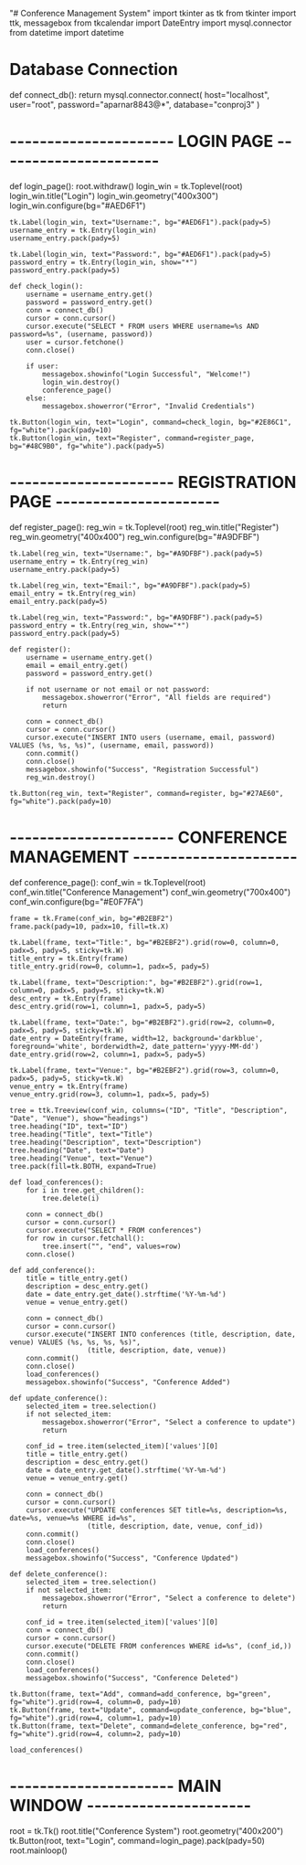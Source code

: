 "# Conference Management System" 
import tkinter as tk
from tkinter import ttk, messagebox
from tkcalendar import DateEntry
import mysql.connector
from datetime import datetime

# Database Connection
def connect_db():
    return mysql.connector.connect(
        host="localhost",
        user="root",
        password="aparnar8843@*",
        database="conproj3"
    )

# ---------------------- LOGIN PAGE ----------------------
def login_page():
    root.withdraw()
    login_win = tk.Toplevel(root)
    login_win.title("Login")
    login_win.geometry("400x300")
    login_win.configure(bg="#AED6F1")

    tk.Label(login_win, text="Username:", bg="#AED6F1").pack(pady=5)
    username_entry = tk.Entry(login_win)
    username_entry.pack(pady=5)

    tk.Label(login_win, text="Password:", bg="#AED6F1").pack(pady=5)
    password_entry = tk.Entry(login_win, show="*")
    password_entry.pack(pady=5)

    def check_login():
        username = username_entry.get()
        password = password_entry.get()
        conn = connect_db()
        cursor = conn.cursor()
        cursor.execute("SELECT * FROM users WHERE username=%s AND password=%s", (username, password))
        user = cursor.fetchone()
        conn.close()

        if user:
            messagebox.showinfo("Login Successful", "Welcome!")
            login_win.destroy()
            conference_page()
        else:
            messagebox.showerror("Error", "Invalid Credentials")

    tk.Button(login_win, text="Login", command=check_login, bg="#2E86C1", fg="white").pack(pady=10)
    tk.Button(login_win, text="Register", command=register_page, bg="#48C9B0", fg="white").pack(pady=5)

# ---------------------- REGISTRATION PAGE ----------------------
def register_page():
    reg_win = tk.Toplevel(root)
    reg_win.title("Register")
    reg_win.geometry("400x400")
    reg_win.configure(bg="#A9DFBF")

    tk.Label(reg_win, text="Username:", bg="#A9DFBF").pack(pady=5)
    username_entry = tk.Entry(reg_win)
    username_entry.pack(pady=5)

    tk.Label(reg_win, text="Email:", bg="#A9DFBF").pack(pady=5)
    email_entry = tk.Entry(reg_win)
    email_entry.pack(pady=5)

    tk.Label(reg_win, text="Password:", bg="#A9DFBF").pack(pady=5)
    password_entry = tk.Entry(reg_win, show="*")
    password_entry.pack(pady=5)

    def register():
        username = username_entry.get()
        email = email_entry.get()
        password = password_entry.get()

        if not username or not email or not password:
            messagebox.showerror("Error", "All fields are required")
            return

        conn = connect_db()
        cursor = conn.cursor()
        cursor.execute("INSERT INTO users (username, email, password) VALUES (%s, %s, %s)", (username, email, password))
        conn.commit()
        conn.close()
        messagebox.showinfo("Success", "Registration Successful")
        reg_win.destroy()

    tk.Button(reg_win, text="Register", command=register, bg="#27AE60", fg="white").pack(pady=10)

# ---------------------- CONFERENCE MANAGEMENT ----------------------
def conference_page():
    conf_win = tk.Toplevel(root)
    conf_win.title("Conference Management")
    conf_win.geometry("700x400")
    conf_win.configure(bg="#E0F7FA")

    frame = tk.Frame(conf_win, bg="#B2EBF2")
    frame.pack(pady=10, padx=10, fill=tk.X)

    tk.Label(frame, text="Title:", bg="#B2EBF2").grid(row=0, column=0, padx=5, pady=5, sticky=tk.W)
    title_entry = tk.Entry(frame)
    title_entry.grid(row=0, column=1, padx=5, pady=5)

    tk.Label(frame, text="Description:", bg="#B2EBF2").grid(row=1, column=0, padx=5, pady=5, sticky=tk.W)
    desc_entry = tk.Entry(frame)
    desc_entry.grid(row=1, column=1, padx=5, pady=5)

    tk.Label(frame, text="Date:", bg="#B2EBF2").grid(row=2, column=0, padx=5, pady=5, sticky=tk.W)
    date_entry = DateEntry(frame, width=12, background='darkblue', foreground='white', borderwidth=2, date_pattern='yyyy-MM-dd')
    date_entry.grid(row=2, column=1, padx=5, pady=5)

    tk.Label(frame, text="Venue:", bg="#B2EBF2").grid(row=3, column=0, padx=5, pady=5, sticky=tk.W)
    venue_entry = tk.Entry(frame)
    venue_entry.grid(row=3, column=1, padx=5, pady=5)

    tree = ttk.Treeview(conf_win, columns=("ID", "Title", "Description", "Date", "Venue"), show="headings")
    tree.heading("ID", text="ID")
    tree.heading("Title", text="Title")
    tree.heading("Description", text="Description")
    tree.heading("Date", text="Date")
    tree.heading("Venue", text="Venue")
    tree.pack(fill=tk.BOTH, expand=True)

    def load_conferences():
        for i in tree.get_children():
            tree.delete(i)

        conn = connect_db()
        cursor = conn.cursor()
        cursor.execute("SELECT * FROM conferences")
        for row in cursor.fetchall():
            tree.insert("", "end", values=row)
        conn.close()

    def add_conference():
        title = title_entry.get()
        description = desc_entry.get()
        date = date_entry.get_date().strftime('%Y-%m-%d')
        venue = venue_entry.get()

        conn = connect_db()
        cursor = conn.cursor()
        cursor.execute("INSERT INTO conferences (title, description, date, venue) VALUES (%s, %s, %s, %s)", 
                       (title, description, date, venue))
        conn.commit()
        conn.close()
        load_conferences()
        messagebox.showinfo("Success", "Conference Added")

    def update_conference():
        selected_item = tree.selection()
        if not selected_item:
            messagebox.showerror("Error", "Select a conference to update")
            return

        conf_id = tree.item(selected_item)['values'][0]
        title = title_entry.get()
        description = desc_entry.get()
        date = date_entry.get_date().strftime('%Y-%m-%d')
        venue = venue_entry.get()

        conn = connect_db()
        cursor = conn.cursor()
        cursor.execute("UPDATE conferences SET title=%s, description=%s, date=%s, venue=%s WHERE id=%s",
                       (title, description, date, venue, conf_id))
        conn.commit()
        conn.close()
        load_conferences()
        messagebox.showinfo("Success", "Conference Updated")

    def delete_conference():
        selected_item = tree.selection()
        if not selected_item:
            messagebox.showerror("Error", "Select a conference to delete")
            return

        conf_id = tree.item(selected_item)['values'][0]
        conn = connect_db()
        cursor = conn.cursor()
        cursor.execute("DELETE FROM conferences WHERE id=%s", (conf_id,))
        conn.commit()
        conn.close()
        load_conferences()
        messagebox.showinfo("Success", "Conference Deleted")

    tk.Button(frame, text="Add", command=add_conference, bg="green", fg="white").grid(row=4, column=0, pady=10)
    tk.Button(frame, text="Update", command=update_conference, bg="blue", fg="white").grid(row=4, column=1, pady=10)
    tk.Button(frame, text="Delete", command=delete_conference, bg="red", fg="white").grid(row=4, column=2, pady=10)

    load_conferences()

# ---------------------- MAIN WINDOW ----------------------
root = tk.Tk()
root.title("Conference System")
root.geometry("400x200")
tk.Button(root, text="Login", command=login_page).pack(pady=50)
root.mainloop()
